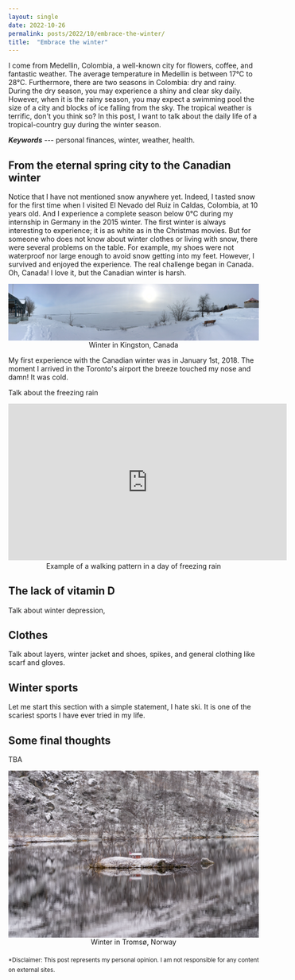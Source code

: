```yaml
---
layout: single
date: 2022-10-26
permalink: posts/2022/10/embrace-the-winter/
title:  "Embrace the winter"
---
```


I come from Medellin, Colombia, a well-known city for flowers, coffee, and fantastic weather. The average temperature in Medellin is between 17°C to 28°C. Furthermore, there are two seasons in Colombia: dry and rainy. During the dry season, you may experience a shiny and clear sky daily. However, when it is the rainy season, you may expect a swimming pool the size of a city and blocks of ice falling from the sky. The tropical weather is terrific, don't you think so? In this post, I want to talk about the daily life of a tropical-country guy during the winter season.

***Keywords*** --- personal finances, winter, weather, health.

## From the eternal spring city to the Canadian winter
Notice that I have not mentioned snow anywhere yet. Indeed, I tasted snow for the first time when I visited El Nevado del Ruiz in Caldas, Colombia, at 10 years old. And I experience a complete season below 0°C during my internship in Germany in the 2015 winter. The first winter is always interesting to experience; it is as white as in the Christmas movies. But for someone who does not know about winter clothes or living with snow, there were several problems on the table. For example, my shoes were not waterproof nor large enough to avoid snow getting into my feet. However, I survived and enjoyed the experience. The real challenge began in Canada. Oh, Canada! I love it, but the Canadian winter is harsh. 

<div style="text-align: center;">
    <img src="/images/winter_1.jpg"
        alt="Winter in Aachen"
        style="display: block; margin-left: auto; margin-right: auto;" />
    <figcaption>Winter in Kingston, Canada</figcaption>
</div>

My first experience with the Canadian winter was in January 1st, 2018. The moment I arrived in the Toronto's airport the breeze touched my nose and damn! It was cold.  

Talk about the freezing rain

<div>
    <iframe width="560" height="315" src="https://www.youtube.com/embed/KwbFWq2YLb4" 
    title="YouTube video player" frameborder="0" 
    allow="accelerometer; autoplay; clipboard-write; encrypted-media; gyroscope; picture-in-picture" allowfullscreen></iframe>
    <figcaption><center>Example of a walking pattern in a day of freezing rain</center></figcaption>
</div>

## The lack of vitamin D
Talk about winter depression, 

## Clothes
Talk about layers, winter jacket and shoes, spikes, and general clothing like scarf and gloves.

## Winter sports
Let me start this section with a simple statement, I hate ski. It is one of the scariest sports I have ever tried in my life.

## Some final thoughts
TBA

<div style="text-align: center;">
    <img src="/images/winter_2.jpg"
        alt="Winter in Norway"
        style="display: block; margin-left: auto; margin-right: auto;" />
    <figcaption>Winter in Tromsø, Norway</figcaption>
</div>


<sub>*Disclaimer: This post represents my personal opinion. I am not responsible for any content on external sites.</sub>